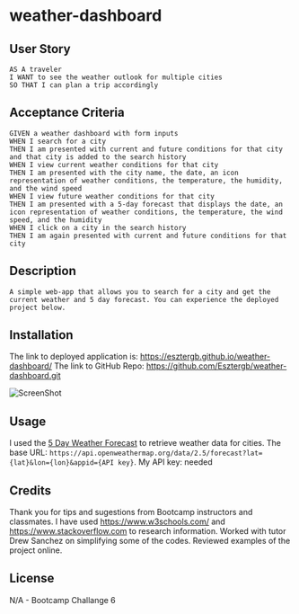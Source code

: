 # weather-dashboard

## User Story

```
AS A traveler
I WANT to see the weather outlook for multiple cities
SO THAT I can plan a trip accordingly
```

## Acceptance Criteria

```
GIVEN a weather dashboard with form inputs
WHEN I search for a city
THEN I am presented with current and future conditions for that city and that city is added to the search history
WHEN I view current weather conditions for that city
THEN I am presented with the city name, the date, an icon representation of weather conditions, the temperature, the humidity, and the wind speed
WHEN I view future weather conditions for that city
THEN I am presented with a 5-day forecast that displays the date, an icon representation of weather conditions, the temperature, the wind speed, and the humidity
WHEN I click on a city in the search history
THEN I am again presented with current and future conditions for that city
```

## Description

```
A simple web-app that allows you to search for a city and get the current weather and 5 day forecast. You can experience the deployed project below.
```

## Installation

The link to deployed application is: https://esztergb.github.io/weather-dashboard/
The link to GitHub Repo: https://github.com/Esztergb/weather-dashboard.git

![ScreenShot](./assets/image/Screenshot.png)

## Usage

I used the [5 Day Weather Forecast](https://openweathermap.org/forecast5) to retrieve weather data for cities. 
The base URL: `https://api.openweathermap.org/data/2.5/forecast?lat={lat}&lon={lon}&appid={API key}`. 
My API key: needed


## Credits

Thank you for tips and sugestions from Bootcamp instructors and classmates. 
I have used https://www.w3schools.com/ and https://www.stackoverflow.com to research information.
Worked with tutor Drew Sanchez on simplifying some of the codes.
Reviewed examples of the project online.

## License

N/A - Bootcamp Challange 6